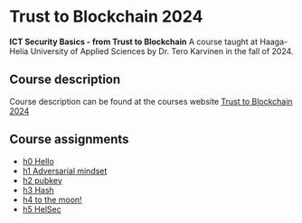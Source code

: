 # Trust to Blockchain 2024

**ICT Security Basics - from Trust to Blockchain**
A course taught at Haaga-Helia University of Applied Sciences by Dr. Tero Karvinen in the fall of 2024.

## Course description

Course description can be found at the courses website [Trust to Blockchain 2024](https://terokarvinen.com/trust-to-blockchain/)

## Course assignments

- [h0 Hello](https://github.com/TatuE/Trust_to_Blockchain_2024/blob/main/h0_hello.md)
- [h1 Adversarial mindset](https://github.com/TatuE/Trust_to_Blockchain_2024/blob/main/h1_Adversarial_mindset.md)
- [h2 pubkey](https://github.com/TatuE/Trust_to_Blockchain_2024/blob/main/h2_Pubkey.md)
- [h3 Hash](https://github.com/TatuE/Trust_to_Blockchain_2024/blob/main/h3_Hash.md)
- [h4 to the moon!](https://github.com/TatuE/Trust_to_Blockchain_2024/blob/main/h4_To_the_moon.md)
- [h5 HelSec](https://github.com/TatuE/Trust_to_Blockchain_2024/blob/main/h5_HelSec.md)
